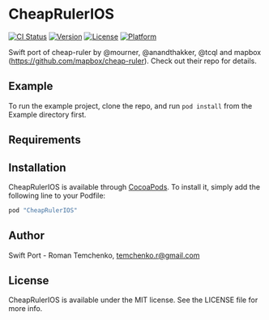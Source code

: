 # CheapRulerIOS

[![CI Status](http://img.shields.io/travis/iThinker/CheapRulerIOS.svg?style=flat)](https://travis-ci.org/iThinker/CheapRulerIOS)
[![Version](https://img.shields.io/cocoapods/v/CheapRulerIOS.svg?style=flat)](http://cocoapods.org/pods/CheapRulerIOS)
[![License](https://img.shields.io/cocoapods/l/CheapRulerIOS.svg?style=flat)](http://cocoapods.org/pods/CheapRulerIOS)
[![Platform](https://img.shields.io/cocoapods/p/CheapRulerIOS.svg?style=flat)](http://cocoapods.org/pods/CheapRulerIOS)

Swift port of cheap-ruler by @mourner, @anandthakker, @tcql and mapbox (https://github.com/mapbox/cheap-ruler). Check out their repo for details. 

## Example

To run the example project, clone the repo, and run `pod install` from the Example directory first.

## Requirements

## Installation

CheapRulerIOS is available through [CocoaPods](http://cocoapods.org). To install
it, simply add the following line to your Podfile:

```ruby
pod "CheapRulerIOS"
```

## Author

Swift Port - Roman Temchenko, temchenko.r@gmail.com

## License

CheapRulerIOS is available under the MIT license. See the LICENSE file for more info.
